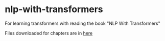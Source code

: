 # nlp-with-transformers
For learning transformers with reading the book "NLP With Transformers"

Files downloaded for chapters are in [here](https://drive.google.com/drive/folders/1E2Ofv_zWC1TA1C8yj8pgSjeTU3MM-3kc?usp=sharing)
